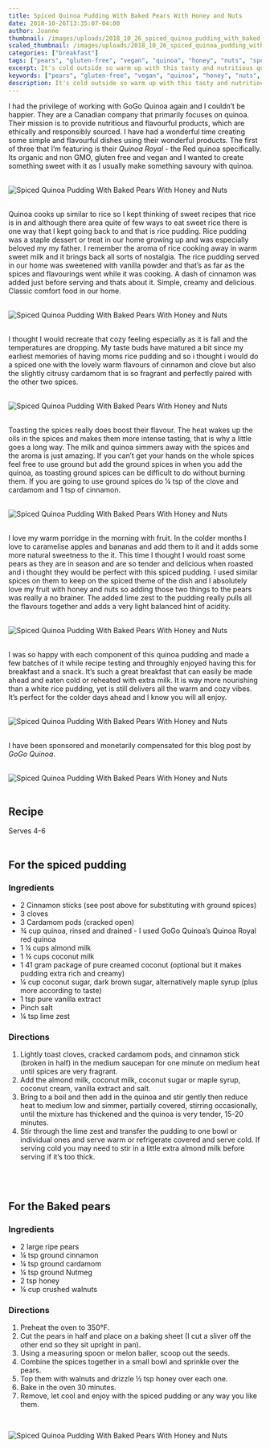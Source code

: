 ```yaml
---
title: Spiced Quinoa Pudding With Baked Pears With Honey and Nuts
date: 2018-10-26T13:35:07-04:00
author: Joanne
thumbnail: /images/uploads/2018_10_26_spiced_quinoa_pudding_with_baked_pears_with_honey_and_nuts_1.jpg
scaled_thumbnail: /images/uploads/2018_10_26_spiced_quinoa_pudding_with_baked_pears_with_honey_and_nuts_0.jpg
categories: ["breakfast"]
tags: ["pears", "gluten-free", "vegan", "quinoa", "honey", "nuts", "sponsored"]
excerpt: It's cold outside so warm up with this tasty and nutritious quinoa pudding
keywords: ["pears", "gluten-free", "vegan", "quinoa", "honey", "nuts", "breakfast", "pudding"]
description: It's cold outside so warm up with this tasty and nutritious quinoa pudding for breakfast. Simple, creamy and delicous, this spiced quinoa pudding will warm you up and feed your soul
---
```


I had the privilege of working with GoGo Quinoa again and I couldn’t be happier. They are a Canadian company that primarily focuses on quinoa. Their mission is to provide nutritious and flavourful products, which are ethically and responsibly sourced. I have had a wonderful time creating some simple and flavourful dishes using their wonderful products. The first of three that I’m featuring is their _Quinoa Royal_ - the Red quinoa specifically. Its organic and non GMO, gluten free and vegan and I wanted to create something sweet with it as I usually make something savoury with quinoa.
</br>
</br>

![Spiced Quinoa Pudding With Baked Pears With Honey and Nuts](/images/uploads/2018_10_26_spiced_quinoa_pudding_with_baked_pears_with_honey_and_nuts_2.jpg)
</br>
</br>

Quinoa cooks up similar to rice so I kept thinking of sweet recipes that rice is in and although there area quite of few ways to eat sweet rice there is one way that I kept going back to and that is rice pudding. Rice pudding was a staple dessert or treat in our home growing up and was especially beloved my my father. I remember the aroma of rice cooking away in warm sweet milk and it brings back all sorts of nostalgia. The rice pudding served in our home was sweetened with vanilla powder and that’s as far as the spices and flavourings went while it was cooking. A dash of cinnamon was added just before serving and thats about it. Simple, creamy and delicious. Classic comfort food in our home.
</br>
</br>

![Spiced Quinoa Pudding With Baked Pears With Honey and Nuts](/images/uploads/2018_10_26_spiced_quinoa_pudding_with_baked_pears_with_honey_and_nuts_3.jpg)
</br>
</br>

I thought I would recreate that cozy feeling especially as it is fall and the temperatures are dropping. My taste buds have matured a bit since my earliest memories of having moms rice pudding and so i thought i would do a spiced one with the lovely warm flavours of cinnamon and clove but also the slightly citrusy cardamom that is so fragrant and perfectly paired with the other two spices.
</br>
</br>

![Spiced Quinoa Pudding With Baked Pears With Honey and Nuts](/images/uploads/2018_10_26_spiced_quinoa_pudding_with_baked_pears_with_honey_and_nuts_4.jpg)
</br>
</br>

Toasting the spices really does boost their flavour. The heat wakes up the oils in the spices and makes them more intense tasting, that is why a little goes a long way. The milk and quinoa simmers away with the spices and the aroma is just amazing. If you can’t get your hands on the whole spices feel free to use ground but add the ground spices in when you add the quinoa, as toasting ground spices can be difficult to do without burning them. If you are going to use ground spices do &frac14; tsp of the clove and cardamom and 1 tsp of cinnamon.
</br>
</br>

![Spiced Quinoa Pudding With Baked Pears With Honey and Nuts](/images/uploads/2018_10_26_spiced_quinoa_pudding_with_baked_pears_with_honey_and_nuts_5.jpg)
</br>
</br>

I love my warm porridge in the morning with fruit. In the colder months I love to caramelise apples and bananas and add them to it and it adds some more natural sweetness to the it. This time I thought I would roast some pears as they are in season and are so tender and delicious when roasted and i thought they would be perfect with this spiced pudding. I used similar spices on them to keep on the spiced theme of the dish and I absolutely love my fruit with honey and nuts so adding those two things to the pears was really a no brainer. The added lime zest to the pudding really pulls all the flavours together and adds a very light balanced hint of acidity.
</br>
</br>

![Spiced Quinoa Pudding With Baked Pears With Honey and Nuts](/images/uploads/2018_10_26_spiced_quinoa_pudding_with_baked_pears_with_honey_and_nuts_6.jpg)
</br>
</br>

I was so happy with each component of this quinoa pudding and made a few batches of it while recipe testing and throughly enjoyed having this for breakfast and a snack. It’s such a great breakfast that can easily be made ahead and eaten cold or reheated with extra milk. It is way more nourishing than a white rice pudding, yet is still delivers all the warm and cozy vibes. It’s perfect for the colder days ahead and I know you will all enjoy. 
</br>
</br>

![Spiced Quinoa Pudding With Baked Pears With Honey and Nuts](/images/uploads/2018_10_26_spiced_quinoa_pudding_with_baked_pears_with_honey_and_nuts_7.jpg)
</br>
</br>

I have been sponsored and monetarily compensated for this blog post by _GoGo Quinoa_.
</br>
</br>

![Spiced Quinoa Pudding With Baked Pears With Honey and Nuts](/images/uploads/2018_10_26_spiced_quinoa_pudding_with_baked_pears_with_honey_and_nuts_8.jpg)
</br>
</br>

## Recipe
Serves 4-6
</br>
</br>

## For the spiced pudding
### Ingredients 

* 2 Cinnamon sticks (see post above for substituting with ground spices)
* 3 cloves 
* 3 Cardamom pods (cracked open) 
* &frac34; cup quinoa, rinsed and drained - I used GoGo Quinoa’s Quinoa Royal red quinoa 
* 1 &frac14; cups almond milk
* 1 &frac34; cups coconut milk
* 1 41 gram package of pure creamed coconut (optional but it makes pudding extra rich and creamy) 
* &frac14; cup coconut sugar, dark brown sugar, alternatively maple syrup (plus more according to taste)
* 1 tsp pure vanilla extract 
* Pinch salt
* &frac14; tsp lime zest

### Directions

1. Lightly toast cloves, cracked cardamom pods, and cinnamon stick (broken in half) in the medium saucepan for one minute on medium heat until spices are very fragrant. 
2. Add the almond milk, coconut milk, coconut sugar or maple syrup, coconut cream, vanilla extract and salt. 
3. Bring to a boil and then add in the quinoa and stir gently then reduce heat to medium low and simmer, partially covered, stirring occasionally, until the mixture has thickened and the quinoa is very tender, 15-20 minutes. 
4. Stir through the lime zest and transfer the pudding to one bowl or individual ones and serve warm or refrigerate covered and serve cold. If serving cold you may need to stir in a little extra almond milk before serving if it’s too thick. 
</br>
</br>

## For the Baked pears
### Ingredients 

* 2 large ripe pears
* &frac14; tsp ground cinnamon
* &frac14; tsp ground cardamom 
* &frac14; tsp ground Nutmeg
* 2 tsp honey
* &frac14; cup crushed walnuts

### Directions

1. Preheat the oven to 350&deg;F.
1. Cut the pears in half and place on a baking sheet (I cut a sliver off the other end so they sit upright in pan).
1. Using a measuring spoon or melon baller, scoop out the seeds.
1. Combine the spices together in a small bowl and sprinkle over the pears. 
1. Top them with walnuts and drizzle &frac12; tsp honey over each one.
1. Bake in the oven 30 minutes. 
1. Remove, let cool and enjoy with the spiced pudding or any way you like them. 
</br>

![Spiced Quinoa Pudding With Baked Pears With Honey and Nuts](/images/uploads/2018_10_26_spiced_quinoa_pudding_with_baked_pears_with_honey_and_nuts_9.jpg)
